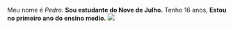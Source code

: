 Meu nome é *Pedro*.
**Sou estudante do Nove de Julho.**
Tenho 16 anos, **Estou no primeiro ano do ensino medio.**
![](https://media.giphy.com/media/aZYwSGi9nkw9y/giphy.gif?cid=ecf05e479vxswcwnpkevawar6psv69jtqm05jw9yrxwwqblx&ep=v1_gifs_search&rid=giphy.gif&ct=g)
